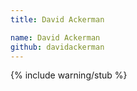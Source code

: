 ```yaml
---
title: David Ackerman

name: David Ackerman
github: davidackerman
---
```


{% include warning/stub %}
